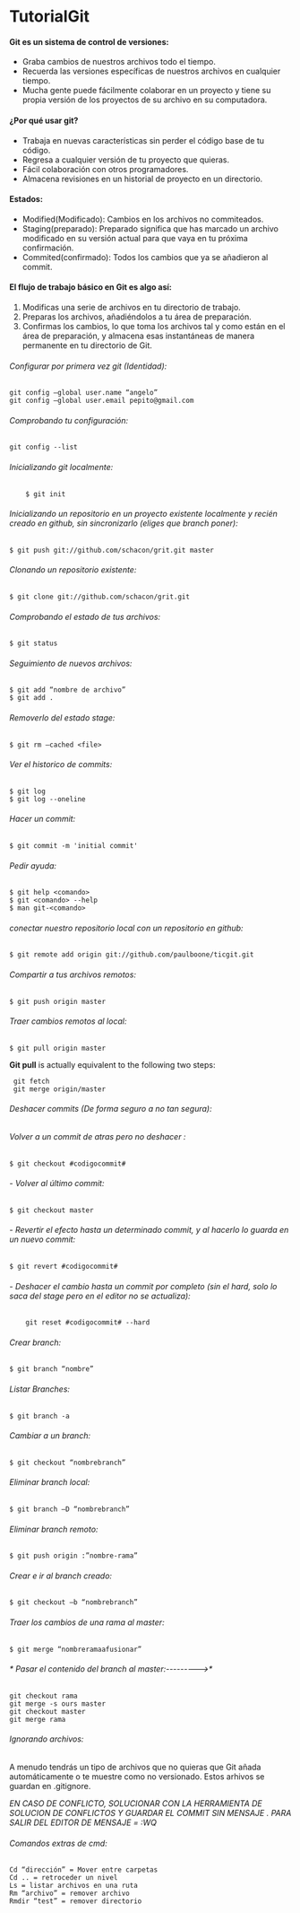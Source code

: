 # TutorialGit
####  Git es un sistema de control de versiones:

- 	Graba cambios de nuestros archivos todo el tiempo.
- 	Recuerda las versiones específicas de nuestros archivos en cualquier tiempo.
- 	Mucha gente puede fácilmente colaborar en un proyecto y tiene su propia versión de los proyectos de su archivo en su computadora. 

#### ¿Por qué usar git?

- 	Trabaja en nuevas características sin perder el código base de tu código.
- 	Regresa a cualquier versión de tu proyecto que quieras.
- 	Fácil colaboración con otros programadores.
- 	Almacena revisiones en un historial de proyecto en un directorio.

#### Estados:

- 	Modified(Modificado): Cambios en los archivos no commiteados.
- 	Staging(preparado): Preparado significa que has marcado un archivo modificado en su versión actual para que vaya en tu próxima confirmación.
- 	Commited(confirmado): Todos los cambios que ya se añadieron al commit.

#### El flujo de trabajo básico en Git es algo así:
1.	Modificas una serie de archivos en tu directorio de trabajo.
2.	Preparas los archivos, añadiéndolos a tu área de preparación.
3.	Confirmas los cambios, lo que toma los archivos tal y como están en el área de preparación, y almacena esas instantáneas de manera permanente en tu directorio de Git.

######  Configurar por primera vez git (Identidad):
    git config –global user.name “angelo”
    git config –global user.email pepito@gmail.com
######  Comprobando tu configuración:
    git config --list 
######  Inicializando git localmente: 
        $ git init
###### Inicializando un repositorio en un proyecto existente localmente y recién creado en github, sin sincronizarlo (eliges que branch poner):
`$ git push git://github.com/schacon/grit.git master`
###### Clonando un repositorio existente: 
    $ git clone git://github.com/schacon/grit.git
###### Comprobando el estado de tus archivos:
    $ git status
###### Seguimiento de nuevos archivos: 
    $ git add “nombre de archivo”
    $ git add .
###### Removerlo del estado stage:
    $ git rm –cached <file>
###### Ver el historico de commits:
    $ git log
	$ git log --oneline
###### Hacer un commit: 
    $ git commit -m 'initial commit'
###### Pedir ayuda:
    $ git help <comando>
    $ git <comando> --help
    $ man git-<comando>
###### conectar nuestro repositorio local con un repositorio en github:
    $ git remote add origin git://github.com/paulboone/ticgit.git
###### Compartir a tus archivos remotos:
    $ git push origin master
###### Traer cambios remotos al local:
    $ git pull origin master
 **Git pull** is actually equivalent to the following two steps:
 
     git fetch
     git merge origin/master

###### Deshacer commits (De forma seguro a no tan segura):
###### 	Volver a un commit de atras pero no deshacer :  
    $ git checkout #codigocommit#
###### - Volver al último commit: 

    $ git checkout master

###### - 	Revertir el efecto hasta un determinado commit, y al hacerlo lo guarda en un nuevo commit: 

    $ git revert #codigocommit#

###### - 	Deshacer el cambio hasta un commit por completo (sin el hard, solo lo saca del stage pero en el editor no se actualiza):  

        git reset #codigocommit# --hard
###### Crear branch: 
    $ git branch “nombre”
###### Listar Branches:
    $ git branch -a
###### Cambiar a un branch: 
    $ git checkout “nombrebranch”
###### Eliminar branch local: 
    $ git branch –D “nombrebranch”
###### Eliminar branch remoto:
    $ git push origin :”nombre-rama”
###### Crear e ir al branch creado: 
    $ git checkout –b “nombrebranch”
###### Traer los cambios de una rama al master: 
    $ git merge “nombreramaafusionar”

###### * Pasar el contenido del branch al master:--------->*
    git checkout rama
    git merge -s ours master
    git checkout master
    git merge rama
    
###### Ignorando archivos:
A menudo tendrás un tipo de archivos que no quieras que Git añada automáticamente o te muestre como no versionado. Estos arhivos se guardan en .gitignore.

*EN CASO DE CONFLICTO, SOLUCIONAR CON LA HERRAMIENTA DE SOLUCION DE CONFLICTOS Y GUARDAR EL COMMIT SIN MENSAJE . PARA SALIR DEL EDITOR DE MENSAJE = :WQ*
###### Comandos extras de cmd:
    Cd “dirección” = Mover entre carpetas
    Cd .. = retroceder un nivel
    Ls = listar archivos en una ruta
    Rm “archivo” = remover archivo
    Rmdir “test” = remover directorio
